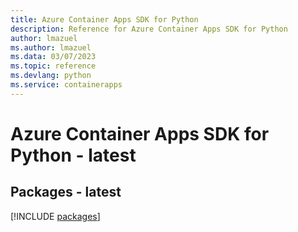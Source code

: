 ```yaml
---
title: Azure Container Apps SDK for Python
description: Reference for Azure Container Apps SDK for Python
author: lmazuel
ms.author: lmazuel
ms.data: 03/07/2023
ms.topic: reference
ms.devlang: python
ms.service: containerapps
---
```

# Azure Container Apps SDK for Python - latest
## Packages - latest
[!INCLUDE [packages](container-apps-index.md)]